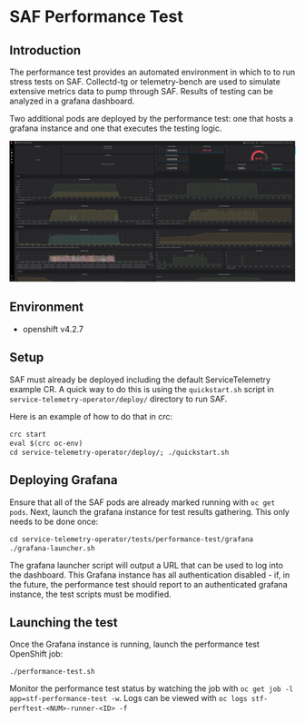 # SAF Performance Test

## Introduction

The performance test provides an automated environment in which to to run stress
tests on SAF. Collectd-tg or telemetry-bench are used to simulate extensive
metrics data to pump through SAF. Results of testing can be analyzed in a
grafana dashboard.

Two additional pods are deployed by the performance test: one that hosts a
grafana instance and one that executes the testing logic.

![A Performance Test Dashboard](images/dashboard.png)

## Environment

* openshift v4.2.7

## Setup

SAF must already be deployed including the default ServiceTelemetry example CR.
A quick way to do this is using the `quickstart.sh` script in
`service-telemetry-operator/deploy/` directory to run SAF.

 Here is an example of how to do that in crc:

 ```shell
crc start
eval $(crc oc-env)
cd service-telemetry-operator/deploy/; ./quickstart.sh
```

## Deploying Grafana

Ensure that all of the SAF pods are already marked running with `oc get pods`.
Next, launch the grafana instance for test results gathering. This only needs
to be done once:

```shell
cd service-telemetry-operator/tests/performance-test/grafana
./grafana-launcher.sh
```

The grafana launcher script will output a URL that can be used to log into the
dashboard. This Grafana instance has all authentication disabled - if, in the
future, the performance test should report to an authenticated grafana instance,
the test scripts must be modified.

## Launching the test

Once the Grafana instance is running, launch the performance test OpenShift job:

```shell
./performance-test.sh
```

Monitor the performance test status by watching the job with
`oc get job -l app=stf-performance-test -w`. Logs can be viewed with
`oc logs stf-perftest-<NUM>-runner-<ID> -f`
